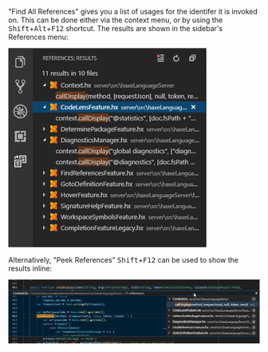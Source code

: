"Find All References" gives you a list of usages for the identifer it is invoked on. This can be done either via the context menu, or by using the <kbd>Shift</kbd>+<kbd>Alt</kbd>+<kbd>F12</kbd> shortcut. The results are shown in the sidebar's References menu:

![](images/find-all-references/find.png)

Alternatively, "Peek References" <kbd>Shift</kbd>+<kbd>F12</kbd> can be used to show the results inline:

![](images/find-all-references/peek.png)